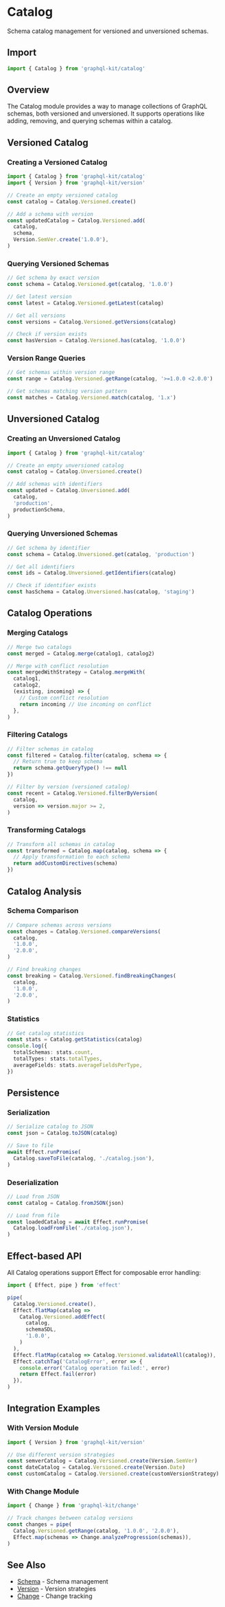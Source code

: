 # Catalog

Schema catalog management for versioned and unversioned schemas.

## Import

```typescript
import { Catalog } from 'graphql-kit/catalog'
```

## Overview

The Catalog module provides a way to manage collections of GraphQL schemas, both versioned and unversioned. It supports operations like adding, removing, and querying schemas within a catalog.

## Versioned Catalog

### Creating a Versioned Catalog

```typescript
import { Catalog } from 'graphql-kit/catalog'
import { Version } from 'graphql-kit/version'

// Create an empty versioned catalog
const catalog = Catalog.Versioned.create()

// Add a schema with version
const updatedCatalog = Catalog.Versioned.add(
  catalog,
  schema,
  Version.SemVer.create('1.0.0'),
)
```

### Querying Versioned Schemas

```typescript
// Get schema by exact version
const schema = Catalog.Versioned.get(catalog, '1.0.0')

// Get latest version
const latest = Catalog.Versioned.getLatest(catalog)

// Get all versions
const versions = Catalog.Versioned.getVersions(catalog)

// Check if version exists
const hasVersion = Catalog.Versioned.has(catalog, '1.0.0')
```

### Version Range Queries

```typescript
// Get schemas within version range
const range = Catalog.Versioned.getRange(catalog, '>=1.0.0 <2.0.0')

// Get schemas matching version pattern
const matches = Catalog.Versioned.match(catalog, '1.x')
```

## Unversioned Catalog

### Creating an Unversioned Catalog

```typescript
import { Catalog } from 'graphql-kit/catalog'

// Create an empty unversioned catalog
const catalog = Catalog.Unversioned.create()

// Add schemas with identifiers
const updated = Catalog.Unversioned.add(
  catalog,
  'production',
  productionSchema,
)
```

### Querying Unversioned Schemas

```typescript
// Get schema by identifier
const schema = Catalog.Unversioned.get(catalog, 'production')

// Get all identifiers
const ids = Catalog.Unversioned.getIdentifiers(catalog)

// Check if identifier exists
const hasSchema = Catalog.Unversioned.has(catalog, 'staging')
```

## Catalog Operations

### Merging Catalogs

```typescript
// Merge two catalogs
const merged = Catalog.merge(catalog1, catalog2)

// Merge with conflict resolution
const mergedWithStrategy = Catalog.mergeWith(
  catalog1,
  catalog2,
  (existing, incoming) => {
    // Custom conflict resolution
    return incoming // Use incoming on conflict
  },
)
```

### Filtering Catalogs

```typescript
// Filter schemas in catalog
const filtered = Catalog.filter(catalog, schema => {
  // Return true to keep schema
  return schema.getQueryType() !== null
})

// Filter by version (versioned catalog)
const recent = Catalog.Versioned.filterByVersion(
  catalog,
  version => version.major >= 2,
)
```

### Transforming Catalogs

```typescript
// Transform all schemas in catalog
const transformed = Catalog.map(catalog, schema => {
  // Apply transformation to each schema
  return addCustomDirectives(schema)
})
```

## Catalog Analysis

### Schema Comparison

```typescript
// Compare schemas across versions
const changes = Catalog.Versioned.compareVersions(
  catalog,
  '1.0.0',
  '2.0.0',
)

// Find breaking changes
const breaking = Catalog.Versioned.findBreakingChanges(
  catalog,
  '1.0.0',
  '2.0.0',
)
```

### Statistics

```typescript
// Get catalog statistics
const stats = Catalog.getStatistics(catalog)
console.log({
  totalSchemas: stats.count,
  totalTypes: stats.totalTypes,
  averageFields: stats.averageFieldsPerType,
})
```

## Persistence

### Serialization

```typescript
// Serialize catalog to JSON
const json = Catalog.toJSON(catalog)

// Save to file
await Effect.runPromise(
  Catalog.saveToFile(catalog, './catalog.json'),
)
```

### Deserialization

```typescript
// Load from JSON
const catalog = Catalog.fromJSON(json)

// Load from file
const loadedCatalog = await Effect.runPromise(
  Catalog.loadFromFile('./catalog.json'),
)
```

## Effect-based API

All Catalog operations support Effect for composable error handling:

```typescript
import { Effect, pipe } from 'effect'

pipe(
  Catalog.Versioned.create(),
  Effect.flatMap(catalog =>
    Catalog.Versioned.addEffect(
      catalog,
      schemaSDL,
      '1.0.0',
    )
  ),
  Effect.flatMap(catalog => Catalog.Versioned.validateAll(catalog)),
  Effect.catchTag('CatalogError', error => {
    console.error('Catalog operation failed:', error)
    return Effect.fail(error)
  }),
)
```

## Integration Examples

### With Version Module

```typescript
import { Version } from 'graphql-kit/version'

// Use different version strategies
const semverCatalog = Catalog.Versioned.create(Version.SemVer)
const dateCatalog = Catalog.Versioned.create(Version.Date)
const customCatalog = Catalog.Versioned.create(customVersionStrategy)
```

### With Change Module

```typescript
import { Change } from 'graphql-kit/change'

// Track changes between catalog versions
const changes = pipe(
  Catalog.Versioned.getRange(catalog, '1.0.0', '2.0.0'),
  Effect.map(schemas => Change.analyzeProgression(schemas)),
)
```

## See Also

- [Schema](/api/schema) - Schema management
- [Version](/api/version) - Version strategies
- [Change](/api/change) - Change tracking

